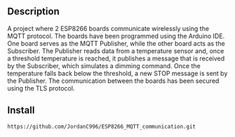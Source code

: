 ## Description
A project where 2 ESP8266 boards communicate wirelessly using the MQTT protocol.
The boards have been programmed using the Arduino IDE.
One board serves as the MQTT Publisher, while the other board acts as the Subscriber.
The Publisher reads data from a temperature sensor and, once a threshold temperature is reached, it publishes a message that is received by the Subscriber, which simulates a dimming command.
Once the temperature falls back below the threshold, a new STOP message is sent by the Publisher.
The communication between the boards has been secured using the TLS protocol.
## Install

``` https://github.com/JordanC996/ESP8266_MQTT_communication.git ```
